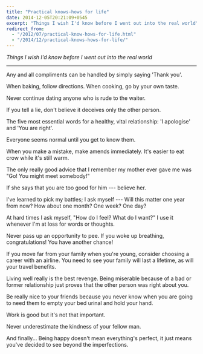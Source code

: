 ```yaml
---
title: "Practical knows-hows for life"
date: 2014-12-05T20:21:09+0545
excerpt: "Things I wish I'd know before I went out into the real world"
redirect_from:
  - "/2012/07/practical-know-hows-for-life.html"
  - "/2014/12/practical-knows-hows-for-life/"
---
```


*Things I wish I'd know before I went out into the real world*

---

Any and all compliments can be handled by simply saying 'Thank you'.

When baking, follow directions. When cooking, go by your own taste.

Never continue dating anyone who is rude to the waiter.

If you tell a lie, don't believe it deceives only the other person.

The five most essential words for a healthy, vital relationship: 'I apologise' and 'You are right'.

Everyone seems normal until you get to know them.

When you make a mistake, make amends immediately. It's easier to eat crow while it's still warm.

The only really good advice that I remember my mother ever gave me was "Go! You might meet somebody!"

If she says that you are too good for him --- believe her.

I've learned to pick my battles; I ask myself --- Will this matter one year from now? How about one month? One week? One day?

At hard times I ask myself, "How do I feel? What do I want?" I use it whenever I'm at loss for words or thoughts.

Never pass up an opportunity to pee. If you woke up breathing, congratulations! You have another chance!

If you move far from your family when you're young, consider choosing a career with an airline. You need to see your family will last a lifetime, as will your travel benefits.

Living well really is the best revenge. Being miserable because of a bad or former relationship just proves that the other person was right about you.

Be really nice to your friends because you never know when you are going to need them to empty your bed urinal and hold your hand.

Work is good but it's not that important.

Never underestimate the kindness of your fellow man.

And finally... Being happy doesn't mean everything's perfect, it just means you've decided to see beyond the imperfections.
